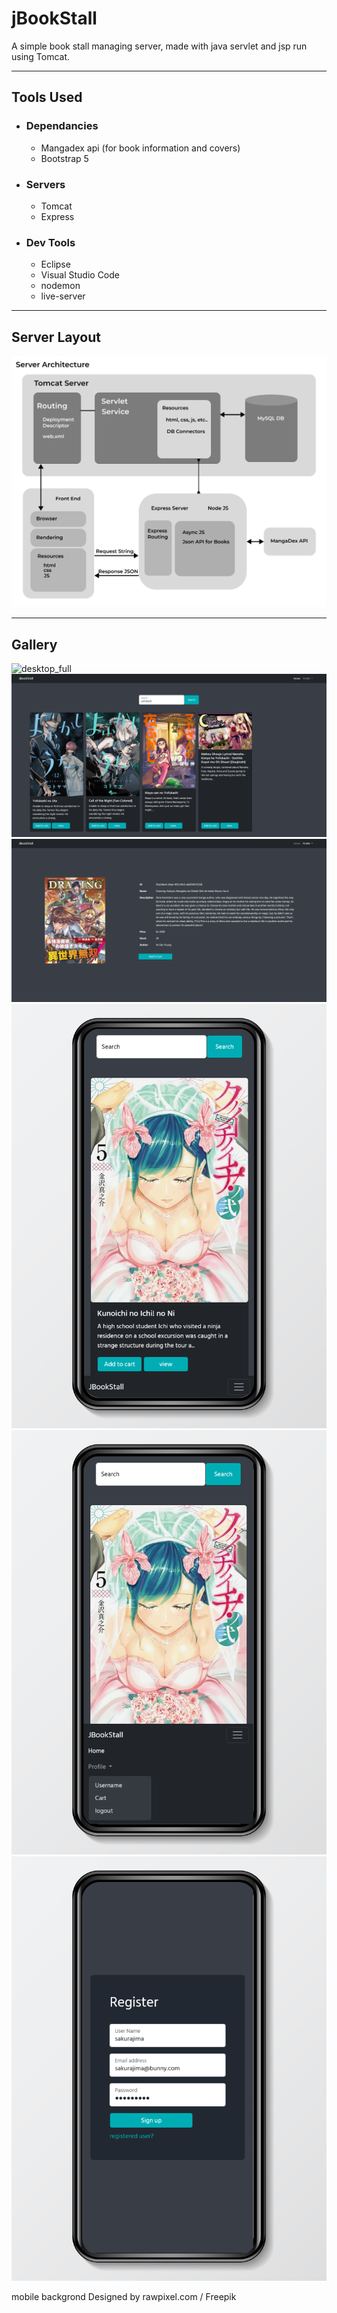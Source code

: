 # jBookStall

A simple book stall managing server, made with java servlet and jsp run using Tomcat.

___
## Tools Used
* ### Dependancies
  * Mangadex api  (for book information and covers)
  * Bootstrap 5
* ### Servers
  * Tomcat
  * Express 

* ### Dev Tools
  * Eclipse
  * Visual Studio Code
  * nodemon
  * live-server
___
## Server Layout

![Architecture](./images/Architecture.png)
___
## Gallery

![desktop_full](./images/home_full_view.png)
![desktop_home](./images/home_short_view.png)
![desktop_book](./images/book_full_view.png)
![mobile_img_home](./images/mobile_img_1.png)
![mobile_img_home](./images/mobile_img_2.png)
![mobile_img_home](./images/mobile_img_3.png)

mobile backgrond Designed by rawpixel.com / Freepik
